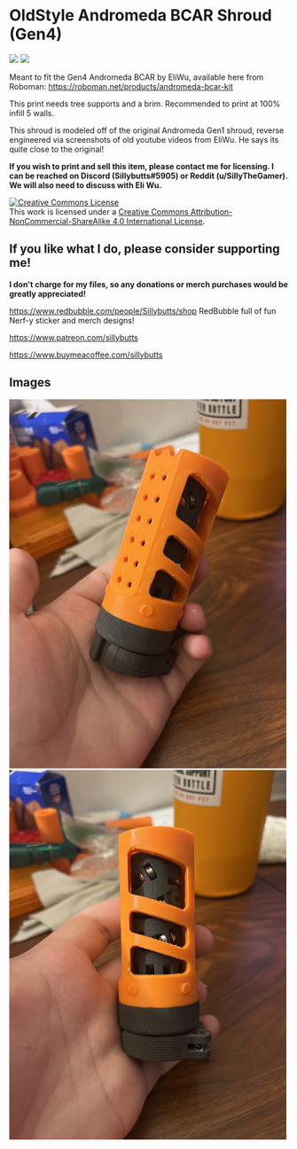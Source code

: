 # OldStyle Andromeda BCAR Shroud (Gen4)

<img src="/NewAndromedaOldStyle1.jpg" width="500">
<img src="/NewAndromedaOldStyle2.jpg" width="500">

Meant to fit the Gen4 Andromeda BCAR by EliWu, available here from Roboman: https://roboman.net/products/andromeda-bcar-kit

This print needs tree supports and a brim. Recommended to print at 100% infill 5 walls.

This shroud is modeled off of the original Andromeda Gen1 shroud, reverse engineered via screenshots of old youtube videos from EliWu. He says its quite close to the original!

**If you wish to print and sell this item, please contact me for licensing. I can be reached on Discord (Sillybutts#5905) or Reddit (u/SillyTheGamer). We will also need to discuss with Eli Wu.**

<a rel="license" href="http://creativecommons.org/licenses/by-nc-sa/4.0/"><img alt="Creative Commons License" style="border-width:0" src="https://i.creativecommons.org/l/by-nc-sa/4.0/88x31.png" /></a><br />This work is licensed under a <a rel="license" href="http://creativecommons.org/licenses/by-nc-sa/4.0/">Creative Commons Attribution-NonCommercial-ShareAlike 4.0 International License</a>.


## If you like what I do, please consider supporting me!

**I don't charge for my files, so any donations or merch purchases would be greatly appreciated!**

https://www.redbubble.com/people/Sillybutts/shop RedBubble full of fun Nerf-y sticker and merch designs!  

https://www.patreon.com/sillybutts 

https://www.buymeacoffee.com/sillybutts 



## Images

<img src="NewAndromedaOldStyle1.jpg" width="500">
<img src="NewAndromedaOldStyle2.jpg" width="500">
